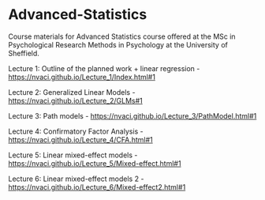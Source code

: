 # Advanced-Statistics

Course materials for Advanced Statistics course offered at the MSc in Psychological Research Methods in Psychology at the University of Sheffield.

Lecture 1: Outline of the planned work + linear regression - https://nvaci.github.io/Lecture_1/Index.html#1

Lecture 2: Generalized Linear Models - https://nvaci.github.io/Lecture_2/GLMs#1

Lecture 3: Path models - https://nvaci.github.io/Lecture_3/PathModel.html#1

Lecture 4: Confirmatory Factor Analysis - https://nvaci.github.io/Lecture_4/CFA.html#1

Lecture 5: Linear mixed-effect models - https://nvaci.github.io/Lecture_5/Mixed-effect.html#1

Lecture 6: Linear mixed-effect models 2 - https://nvaci.github.io/Lecture_6/Mixed-effect2.html#1
